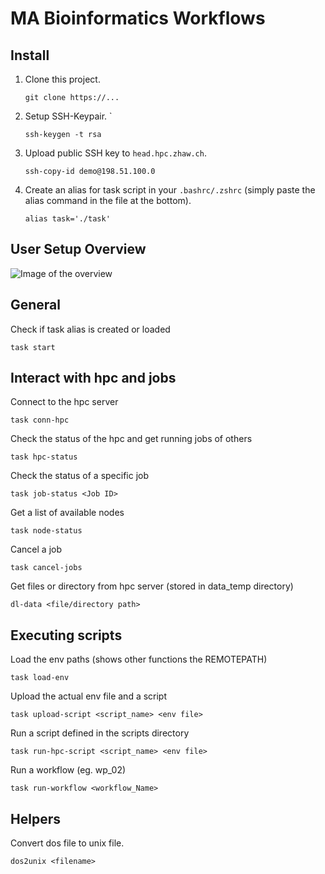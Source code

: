 # MA Bioinformatics Workflows


## Install

1. Clone this project.  

    `git clone https://...` 

1. Setup SSH-Keypair. `

    `ssh-keygen -t rsa`


1.  Upload public SSH key to `head.hpc.zhaw.ch`.

    `ssh-copy-id demo@198.51.100.0`

1. Create an alias for task script in your `.bashrc/.zshrc` (simply paste the alias command in the file at the bottom).

    `alias task='./task'`

## User Setup Overview

![Image of the overview](https://github.zhaw.ch/voro/MA-Bioinformatics-Workflows/blob/master/images/user_setup_overview.JPG)


## General

Check if task alias is created or loaded

`task start`

## Interact with hpc and jobs

Connect to the hpc server

`task conn-hpc`

Check the status of the hpc and get running jobs of others

`task hpc-status`

Check the status of a specific job

`task job-status <Job ID>`

Get a list of available nodes

`task node-status`

Cancel a job

`task cancel-jobs`

Get files or directory from hpc server (stored in data_temp directory)

`dl-data <file/directory path>`

## Executing scripts
Load the env paths (shows other functions the REMOTEPATH)

`task load-env`

Upload the actual env file and a script

`task upload-script <script_name> <env file>`

Run a script defined in the scripts directory

`task run-hpc-script <script_name> <env file>`

Run a workflow (eg. wp_02)

`task run-workflow <workflow_Name>`

## Helpers

Convert dos file to unix file.  

`dos2unix <filename>`


